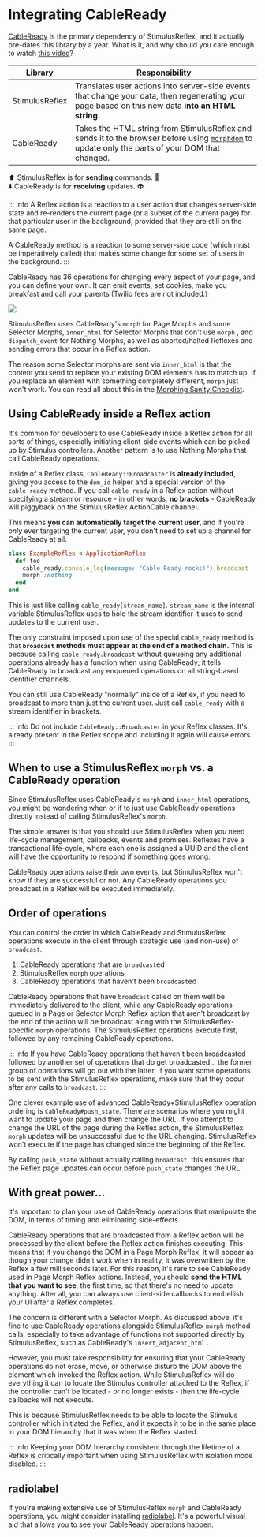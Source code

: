 # Integrating CableReady

[CableReady](https://cableready.stimulusreflex.com) is the primary dependency of StimulusReflex, and it actually pre-dates this library by a year. What is it, and why should you care enough to watch [this video](https://gorails.com/episodes/how-to-use-cable-ready)?

| Library        | Responsibility                                                                                                                                                                                     |
| -------------- | -------------------------------------------------------------------------------------------------------------------------------------------------------------------------------------------------- |
| StimulusReflex | Translates user actions into server-side events that change your data, then regenerating your page based on this new data **into an HTML string**.                                                 |
| CableReady     | Takes the HTML string from StimulusReflex and sends it to the browser before using [`morphdom`](https://github.com/patrick-steele-idem/morphdom/) to update only the parts of your DOM that changed. |

⬆️ StimulusReflex is for **sending** commands. 📡\
⬇️ CableReady is for **receiving** updates. 👽

::: info
A Reflex action is a reaction to a user action that changes server-side state and re-renders the current page (or a subset of the current page) for that particular user in the background, provided that they are still on the same page.

A CableReady method is a reaction to some server-side code (which must be imperatively called) that makes some change for some set of users in the background.
:::

CableReady has 36 operations for changing every aspect of your page, and you can define your own. It can emit events, set cookies, make you breakfast and call your parents (Twilio fees are not included.)

[![](https://img.youtube.com/vi/dPzv2qsj5L8/maxresdefault.jpg)](https://www.youtube.com/watch?v=dPzv2qsj5L8)


StimulusReflex uses CableReady's `morph` for Page Morphs and some Selector Morphs, `inner_html` for Selector Morphs that don't use `morph` , and `dispatch_event` for Nothing Morphs, as well as aborted/halted Reflexes and sending errors that occur in a Reflex action.

The reason some Selector morphs are sent via `inner_html` is that the content you send to replace your existing DOM elements has to match up. If you replace an element with something completely different, `morph` just won't work. You can read all about this in the [Morphing Sanity Checklist](/appendices/troubleshooting#morphing-sanity-checklist).

## Using CableReady inside a Reflex action

It's common for developers to use CableReady inside a Reflex action for all sorts of things, especially initiating client-side events which can be picked up by Stimulus controllers. Another pattern is to use Nothing Morphs that call CableReady operations.

Inside of a Reflex class, `CableReady::Broadcaster` is **already included**, giving you access to the `dom_id` helper and a special version of the `cable_ready` method. If you call `cable_ready` in a Reflex action without specifying a stream or resource - in other words, **no brackets** - CableReady will piggyback on the StimulusReflex ActionCable channel.

This means **you can automatically target the current user**, and if you're _only_ ever targeting the current user, you don't need to set up a channel for CableReady at all.

```ruby
class ExampleReflex < ApplicationReflex
  def foo
    cable_ready.console_log(message: "Cable Ready rocks!").broadcast
    morph :nothing
  end
end
```

This is just like calling `cable_ready[stream_name]`. `stream_name` is the internal variable StimulusReflex uses to hold the stream identifier it uses to send updates to the current user.

The only constraint imposed upon use of the special `cable_ready` method is that **`broadcast` methods must appear at the end of a method chain.** This is because calling `cable_ready.broadcast` without queueing any additional operations already has a function when using CableReady; it tells CableReady to broadcast any enqueued operations on all string-based identifier channels.

You can still use CableReady "normally" inside of a Reflex, if you need to broadcast to more than just the current user. Just call `cable_ready` with a stream identifier in brackets.

::: info
Do not include `CableReady::Broadcaster` in your Reflex classes. It's already present in the Reflex scope and including it again will cause errors.
:::

## When to use a StimulusReflex `morph` vs. a CableReady operation

Since StimulusReflex uses CableReady's `morph` and `inner_html` operations, you might be wondering when or if to just use CableReady operations directly instead of calling StimulusReflex's `morph`.

The simple answer is that you should use StimulusReflex when you need life-cycle management; callbacks, events and promises. Reflexes have a transactional life-cycle, where each one is assigned a UUID and the client will have the opportunity to respond if something goes wrong.

CableReady operations raise their own events, but StimulusReflex won't know if they are successful or not. Any CableReady operations you broadcast in a Reflex will be executed immediately.

## Order of operations

You can control the order in which CableReady and StimulusReflex operations execute in the client through strategic use (and non-use) of `broadcast`.

1. CableReady operations that are `broadcast`ed
2. StimulusReflex `morph` operations
3. CableReady operations that haven't been `broadcast`ed

CableReady operations that have `broadcast` called on them well be immediately delivered to the client, while any CableReady operations queued in a Page or Selector Morph Reflex action that aren't broadcast by the end of the action will be broadcast along with the StimulusReflex-specific `morph` operations. The StimulusReflex operations execute first, followed by any remaining CableReady operations.

::: info
If you have CableReady operations that haven't been broadcasted followed by another set of operations that do get broadcasted... the former group of operations will go out with the latter. If you want some operations to be sent with the StimulusReflex operations, make sure that they occur after any calls to `broadcast`.
:::

One clever example use of advanced CableReady+StimulusReflex operation ordering is `CableReady#push_state`. There are scenarios where you might want to update your page and then change the URL. If you attempt to change the URL of the page during the Reflex action, the StimulusReflex `morph` updates will be unsuccessful due to the URL changing. StimulusReflex won't execute if the page has changed since the beginning of the Reflex.

By calling `push_state` without actually calling `broadcast`, this ensures that the Reflex page updates can occur before `push_state` changes the URL.

## With great power...

It's important to plan your use of CableReady operations that manipulate the DOM, in terms of timing and eliminating side-effects.

CableReady operations that are broadcasted from a Reflex action will be processed by the client before the Reflex action finishes executing. This means that if you change the DOM in a Page Morph Reflex, it will appear as though your change didn't work when in reality, it was overwritten by the Reflex a few milliseconds later. For this reason, it's rare to see CableReady used in Page Morph Reflex actions. Instead, you should **send the HTML that you want to see**, the first time, so that there's no need to update anything. After all, you can always use client-side callbacks to embellish your UI after a Reflex completes.

The concern is different with a Selector Morph. As discussed above, it's fine to use CableReady operations alongside StimulusReflex `morph` method calls, especially to take advantage of functions not supported directly by StimulusReflex, such as CableReady's `insert_adjacent_html` .

However, you must take responsibility for ensuring that your CableReady operations do not erase, move, or otherwise disturb the DOM above the element which invoked the Reflex action. While StimulusReflex will do everything it can to locate the Stimulus controller attached to the Reflex, if the controller can't be located - or no longer exists - then the life-cycle callbacks will not execute.

This is because StimulusReflex needs to be able to locate the Stimulus controller which initiated the Reflex, and it expects it to be in the same place in your DOM hierarchy that it was when the Reflex started.

::: info
Keeping your DOM hierarchy consistent through the lifetime of a Reflex is critically important when using StimulusReflex with isolation mode disabled.
:::

## radiolabel

If you're making extensive use of StimulusReflex `morph` and CableReady operations, you might consider installing [radiolabel](https://github.com/leastbad/radiolabel). It's a powerful visual aid that allows you to see your CableReady operations happen.
